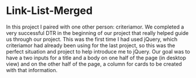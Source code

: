 # Link-List-Merged
In this project I paired with one other person: criteriamor. We completed a very successful DTR in the beginning of our project that really helped guide us through our project. This was the first time I had used jQuery, which criteriamor had already been using for the last project, so this was the perfect situation and project to help introduce me to jQuery. Our goal was to have a two inputs for a title and a body on one half of the page (in desktop view) and on the other half of the page, a column for cards to be created with that information. 
